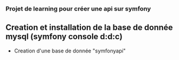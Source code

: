 ### Projet de learning pour créer une api sur symfony

## Creation et installation de la base de donnée mysql (symfony console d:d:c)
- Creation d'une base de donnée "symfonyapi"